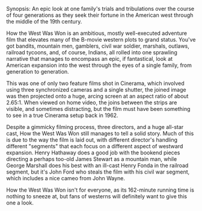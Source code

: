 Synopsis: An epic look at one family's trials and tribulations over the course of four generations as they seek their fortune in the American west through the middle of the 19th century.

How the West Was Won is an ambitious, mostly well-executed adventure film that elevates many of the B-movie western plots to grand status. You've got bandits, mountain men, gamblers, civil war soldier, marshals, outlaws, railroad tycoons, and, of course, Indians, all rolled into one sprawling narrative that manages to encompass an epic, if fantastical, look at American expansion into the west through the eyes of a single family, from generation to generation.

This was one of only two feature films shot in Cinerama, which involved using three synchronized cameras and a single shutter, the joined image was then projected onto a huge, arcing screen at an aspect ratio of about 2.65:1. When viewed on home video, the joins between the strips are visible, and sometimes distracting, but the film must have been something to see in a true Cinerama setup back in 1962.

Despite a gimmicky filming process, three directors, and a huge all-star cast, How the West Was Won still manages to tell a solid story. Much of this is due to the way the film is laid out, with different director's handling different "segments" that each focus on a different aspect of westward expansion. Henry Hathaway does a good job with the bookend pieces directing a perhaps too-old James Stewart as a mountain man, while George Marshall does his best with an ill-cast Henry Fonda in the railroad segment, but it's John Ford who steals the film with his civil war segment, which includes a nice cameo from John Wayne.

How the West Was Won isn't for everyone, as its 162-minute running time is nothing to sneeze at, but fans of westerns will definitely want to give this one a look. 


